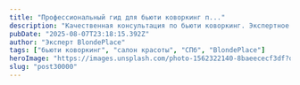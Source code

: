 ```yaml
---
title: "Профессиональный гид для бьюти коворкинг п..."
description: "Качественная консультация по бьюти коворкинг. Экспертное сравнение популярных решений. Сделайте правильный выбор с помощью наших экспертов. Эксклюзивные предложе..."
pubDate: "2025-08-07T23:18:15.392Z"
author: "Эксперт BlondePlace"
tags: ["бьюти коворкинг", "салон красоты", "СПб", "BlondePlace"]
heroImage: "https://images.unsplash.com/photo-1562322140-8baeececf3df?q=80&w=800&auto=format&fit=crop"
slug: "post30000"
---
```


